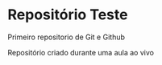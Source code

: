 # Repositório Teste
 Primeiro repositorio de Git e Github

Repositório criado durante uma aula ao vivo